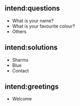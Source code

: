 ## intend:questions
* What is your name?
* What is your favourite colour?
* Others
## intend:solutions
* Sharms
* Blue
* Contact
## intend:greetings
* Welcome
